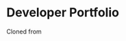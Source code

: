 # Developer Portfolio 

Cloned from <a href="https://github.com/hhhrrrttt222111/developer-portfolio" />